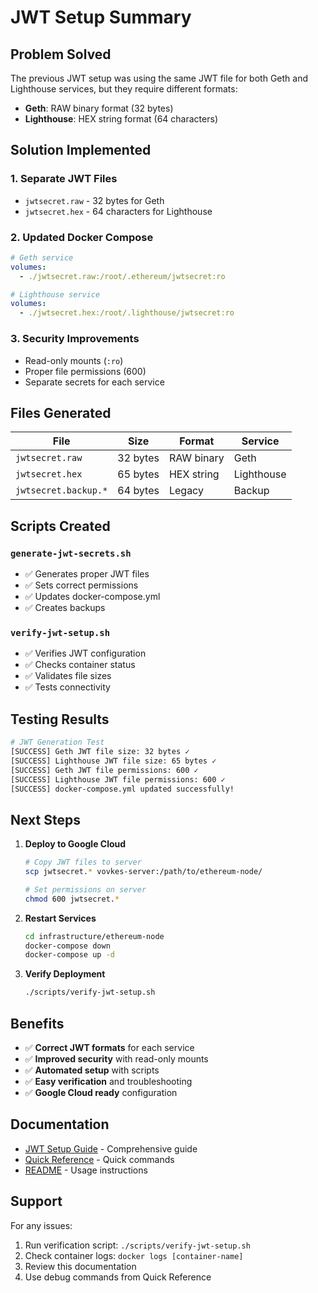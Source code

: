 # JWT Setup Summary

## Problem Solved

The previous JWT setup was using the same JWT file for both Geth and Lighthouse services, but they require different formats:

- **Geth**: RAW binary format (32 bytes)
- **Lighthouse**: HEX string format (64 characters)

## Solution Implemented

### 1. Separate JWT Files
- `jwtsecret.raw` - 32 bytes for Geth
- `jwtsecret.hex` - 64 characters for Lighthouse

### 2. Updated Docker Compose
```yaml
# Geth service
volumes:
  - ./jwtsecret.raw:/root/.ethereum/jwtsecret:ro

# Lighthouse service  
volumes:
  - ./jwtsecret.hex:/root/.lighthouse/jwtsecret:ro
```

### 3. Security Improvements
- Read-only mounts (`:ro`)
- Proper file permissions (600)
- Separate secrets for each service

## Files Generated

| File | Size | Format | Service |
|------|------|--------|---------|
| `jwtsecret.raw` | 32 bytes | RAW binary | Geth |
| `jwtsecret.hex` | 65 bytes | HEX string | Lighthouse |
| `jwtsecret.backup.*` | 64 bytes | Legacy | Backup |

## Scripts Created

### `generate-jwt-secrets.sh`
- ✅ Generates proper JWT files
- ✅ Sets correct permissions
- ✅ Updates docker-compose.yml
- ✅ Creates backups

### `verify-jwt-setup.sh`
- ✅ Verifies JWT configuration
- ✅ Checks container status
- ✅ Validates file sizes
- ✅ Tests connectivity

## Testing Results

```bash
# JWT Generation Test
[SUCCESS] Geth JWT file size: 32 bytes ✓
[SUCCESS] Lighthouse JWT file size: 65 bytes ✓
[SUCCESS] Geth JWT file permissions: 600 ✓
[SUCCESS] Lighthouse JWT file permissions: 600 ✓
[SUCCESS] docker-compose.yml updated successfully!
```

## Next Steps

1. **Deploy to Google Cloud**
   ```bash
   # Copy JWT files to server
   scp jwtsecret.* vovkes-server:/path/to/ethereum-node/
   
   # Set permissions on server
   chmod 600 jwtsecret.*
   ```

2. **Restart Services**
   ```bash
   cd infrastructure/ethereum-node
   docker-compose down
   docker-compose up -d
   ```

3. **Verify Deployment**
   ```bash
   ./scripts/verify-jwt-setup.sh
   ```

## Benefits

- ✅ **Correct JWT formats** for each service
- ✅ **Improved security** with read-only mounts
- ✅ **Automated setup** with scripts
- ✅ **Easy verification** and troubleshooting
- ✅ **Google Cloud ready** configuration

## Documentation

- [JWT Setup Guide](JWT_SETUP_GUIDE.md) - Comprehensive guide
- [Quick Reference](JWT_QUICK_REFERENCE.md) - Quick commands
- [README](README.md) - Usage instructions

## Support

For any issues:
1. Run verification script: `./scripts/verify-jwt-setup.sh`
2. Check container logs: `docker logs [container-name]`
3. Review this documentation
4. Use debug commands from Quick Reference

